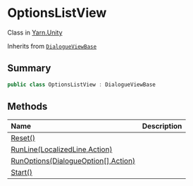 # OptionsListView

Class in [Yarn.Unity](api/csharp/yarn.unity.md)

Inherits from [`DialogueViewBase`](api/csharp/yarn.unity.dialogueviewbase.md)

## Summary



```csharp
public class OptionsListView : DialogueViewBase
```

## Methods

|Name|Description|
|:---|:---|
|[Reset()](api/csharp/yarn.unity.optionslistview.reset.md)||
|[RunLine(LocalizedLine,Action)](api/csharp/yarn.unity.optionslistview.runline.md)||
|[RunOptions(DialogueOption[],Action<int>)](api/csharp/yarn.unity.optionslistview.runoptions.md)||
|[Start()](api/csharp/yarn.unity.optionslistview.start.md)||

